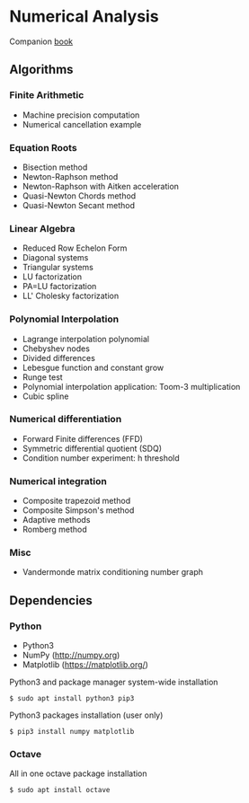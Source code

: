 Numerical Analysis
==================

Companion [book](https://datawok.net/posts/numerical-analysis)


Algorithms
----------

### Finite Arithmetic

- Machine precision computation
- Numerical cancellation example


### Equation Roots

- Bisection method
- Newton-Raphson method
- Newton-Raphson with Aitken acceleration
- Quasi-Newton Chords method
- Quasi-Newton Secant method


### Linear Algebra

- Reduced Row Echelon Form
- Diagonal systems
- Triangular systems
- LU factorization
- PA=LU factorization
- LL' Cholesky factorization


### Polynomial Interpolation

- Lagrange interpolation polynomial
- Chebyshev nodes
- Divided differences
- Lebesgue function and constant grow
- Runge test
- Polynomial interpolation application: Toom-3 multiplication
- Cubic spline


### Numerical differentiation

- Forward Finite differences (FFD)
- Symmetric differential quotient (SDQ)
- Condition number experiment: h threshold


### Numerical integration

- Composite trapezoid method
- Composite Simpson's method
- Adaptive methods
- Romberg method


### Misc

- Vandermonde matrix conditioning number graph


Dependencies
------------

### Python

- Python3
- NumPy (http://numpy.org)
- Matplotlib (https://matplotlib.org/)

Python3 and package manager system-wide installation

    $ sudo apt install python3 pip3

Python3 packages installation (user only)

    $ pip3 install numpy matplotlib

### Octave

All in one octave package installation

    $ sudo apt install octave

